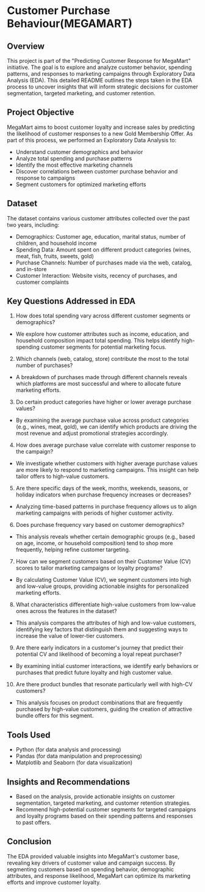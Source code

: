 # Customer Purchase Behaviour(MEGAMART)
## Overview
This project is part of the "Predicting Customer Response for MegaMart" initiative. The goal is to explore and analyze customer behavior, spending patterns, and responses to marketing campaigns through Exploratory Data Analysis (EDA). This detailed README outlines the steps taken in the EDA process to uncover insights that will inform strategic decisions for customer segmentation, targeted marketing, and customer retention.

## Project Objective
MegaMart aims to boost customer loyalty and increase sales by predicting the likelihood of customer responses to a new Gold Membership Offer. As part of this process, we performed an Exploratory Data Analysis to:
- Understand customer demographics and behavior
- Analyze total spending and purchase patterns
- Identify the most effective marketing channels
- Discover correlations between customer purchase behavior and response to campaigns
- Segment customers for optimized marketing efforts

## Dataset
The dataset contains various customer attributes collected over the past two years, including:
- Demographics: Customer age, education, marital status, number of children, and household income
- Spending Data: Amount spent on different product categories (wines, meat, fish, fruits, sweets, gold)
- Purchase Channels: Number of purchases made via the web, catalog, and in-store
- Customer Interaction: Website visits, recency of purchases, and customer complaints

## Key Questions Addressed in EDA
1. How does total spending vary across different customer segments or demographics?
- We explore how customer attributes such as income, education, and household composition impact total spending. This helps identify high-spending customer segments for potential marketing focus.

2. Which channels (web, catalog, store) contribute the most to the total number of purchases?
- A breakdown of purchases made through different channels reveals which platforms are most successful and where to allocate future marketing efforts.

3. Do certain product categories have higher or lower average purchase values?
- By examining the average purchase value across product categories (e.g., wines, meat, gold), we can identify which products are driving the most revenue and adjust promotional strategies accordingly.

4. How does average purchase value correlate with customer response to the campaign?
- We investigate whether customers with higher average purchase values are more likely to respond to marketing campaigns. This insight can help tailor offers to high-value customers.

5. Are there specific days of the week, months, weekends, seasons, or holiday indicators when purchase frequency increases or decreases?
- Analyzing time-based patterns in purchase frequency allows us to align marketing campaigns with periods of higher customer activity.

6. Does purchase frequency vary based on customer demographics?
- This analysis reveals whether certain demographic groups (e.g., based on age, income, or household composition) tend to shop more frequently, helping refine customer targeting.

7. How can we segment customers based on their Customer Value (CV) scores to tailor marketing campaigns or loyalty programs?
- By calculating Customer Value (CV), we segment customers into high and low-value groups, providing actionable insights for personalized marketing efforts.

8. What characteristics differentiate high-value customers from low-value ones across the features in the dataset?
- This analysis compares the attributes of high and low-value customers, identifying key factors that distinguish them and suggesting ways to increase the value of lower-tier customers.

9. Are there early indicators in a customer's journey that predict their potential CV and likelihood of becoming a loyal repeat purchaser?
- By examining initial customer interactions, we identify early behaviors or purchases that predict future loyalty and high customer value.

10. Are there product bundles that resonate particularly well with high-CV customers?
- This analysis focuses on product combinations that are frequently purchased by high-value customers, guiding the creation of attractive bundle offers for this segment.

## Tools Used
- Python (for data analysis and processing)
- Pandas (for data manipulation and preprocessing)
- Matplotlib and Seaborn (for data visualization)

## Insights and Recommendations
- Based on the analysis, provide actionable insights on customer segmentation, targeted marketing, and customer retention strategies.
- Recommend high-potential customer segments for targeted campaigns and loyalty programs based on their spending patterns and responses to past offers.

## Conclusion
The EDA provided valuable insights into MegaMart's customer base, revealing key drivers of customer value and campaign success. By segmenting customers based on spending behavior, demographic attributes, and response likelihood, MegaMart can optimize its marketing efforts and improve customer loyalty.


